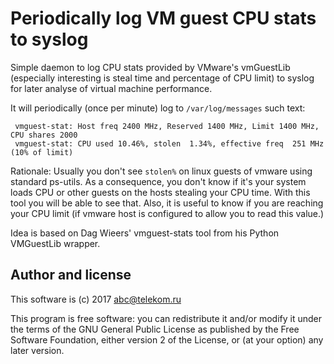 Periodically log VM guest CPU stats to syslog
=============================================

Simple daemon to log CPU stats provided by VMware's vmGuestLib (especially
interesting is steal time and percentage of CPU limit) to syslog for later
analyse of virtual machine performance.

It will periodically (once per minute) log to `/var/log/messages` such text:

```
 vmguest-stat: Host freq 2400 MHz, Reserved 1400 MHz, Limit 1400 MHz, CPU shares 2000
 vmguest-stat: CPU used 10.46%, stolen  1.34%, effective freq  251 MHz (10% of limit)
```

Rationale: Usually you don't see `stolen%` on linux guests of vmware using
standard ps-utils. As a consequence, you don't know if it's your system loads
CPU or other guests on the hosts stealing your CPU time. With this tool you
will be able to see that. Also, it is useful to know if you are reaching your
CPU limit (if vmware host is configured to allow you to read this value.)


Idea is based on Dag Wieers' vmguest-stats tool from his Python VMGuestLib
wrapper.

Author and license
------------------

This software is (c) 2017 abc@telekom.ru

This program is free software: you can redistribute it and/or modify it under
the terms of the GNU General Public License as published by the Free Software
Foundation, either version 2 of the License, or (at your option) any later
version.
